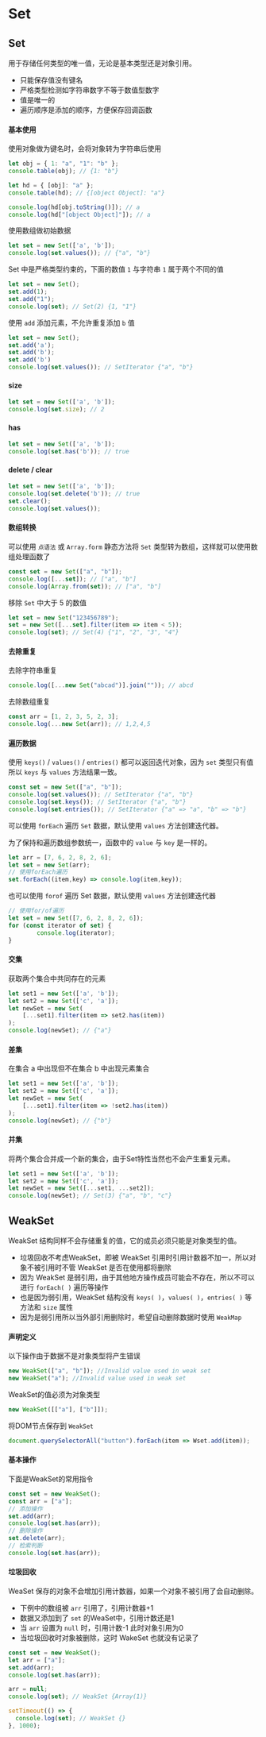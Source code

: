 # Set



## Set

用于存储任何类型的唯一值，无论是基本类型还是对象引用。

- 只能保存值没有键名
- 严格类型检测如字符串数字不等于数值型数字
- 值是唯一的
- 遍历顺序是添加的顺序，方便保存回调函数



#### 基本使用

使用对象做为键名时，会将对象转为字符串后使用

```js
let obj = { 1: "a", "1": "b" };
console.table(obj); // {1: "b"}

let hd = { [obj]: "a" };
console.table(hd); // {[object Object]: "a"}

console.log(hd[obj.toString()]); // a
console.log(hd["[object Object]"]); // a
```

使用数组做初始数据

```js
let set = new Set(['a', 'b']);
console.log(set.values()); // {"a", "b"}
```

Set 中是严格类型约束的，下面的数值 `1` 与字符串 `1` 属于两个不同的值

```js
let set = new Set();
set.add(1);
set.add("1");
console.log(set); // Set(2) {1, "1"}
```

使用 `add` 添加元素，不允许重复添加 `b` 值

```js
let set = new Set();
set.add('a');
set.add('b');
set.add('b')
console.log(set.values()); // SetIterator {"a", "b"}
```



#### size

```js
let set = new Set(['a', 'b']);
console.log(set.size); // 2
```



#### has

```js
let set = new Set(['a', 'b']);
console.log(set.has('b')); // true
```



#### delete / clear

```js
let set = new Set(['a', 'b']);
console.log(set.delete('b')); // true
set.clear();
console.log(set.values());
```



#### 数组转换

可以使用 `点语法` 或 `Array.form` 静态方法将 `Set` 类型转为数组，这样就可以使用数组处理函数了

```js
const set = new Set(["a", "b"]);
console.log([...set]); // ["a", "b"]
console.log(Array.from(set)); // ["a", "b"]
```

移除 `Set` 中大于 5 的数值

```js
let set = new Set("123456789");
set = new Set([...set].filter(item => item < 5));
console.log(set); // Set(4) {"1", "2", "3", "4"}
```



#### 去除重复

去除字符串重复

```js
console.log([...new Set("abcad")].join("")); // abcd
```

去除数组重复

```js
const arr = [1, 2, 3, 5, 2, 3];
console.log(...new Set(arr)); // 1,2,4,5
```



#### 遍历数据

使用 `keys()` / `values()` / `entries()` 都可以返回迭代对象，因为 `set` 类型只有值所以 `keys` 与 `values` 方法结果一致。

```js
const set = new Set(["a", "b"]);
console.log(set.values()); // SetIterator {"a", "b"}
console.log(set.keys()); // SetIterator {"a", "b"}
console.log(set.entries()); // SetIterator {"a" => "a", "b" => "b"}
```

可以使用 `forEach` 遍历 `Set` 数据，默认使用 `values` 方法创建迭代器。

为了保持和遍历数组参数统一，函数中的 `value` 与 `key` 是一样的。

```js
let arr = [7, 6, 2, 8, 2, 6];
let set = new Set(arr);
// 使用forEach遍历
set.forEach((item,key) => console.log(item,key));
```

也可以使用 `forof` 遍历 Set 数据，默认使用 `values` 方法创建迭代器

```js
// 使用for/of遍历
let set = new Set([7, 6, 2, 8, 2, 6]);
for (const iterator of set) {
		console.log(iterator);
}
```



#### 交集

获取两个集合中共同存在的元素

```js
let set1 = new Set(['a', 'b']);
let set2 = new Set(['c', 'a']);
let newSet = new Set(
	[...set1].filter(item => set2.has(item))
);
console.log(newSet); // {"a"}
```



#### 差集

在集合 a 中出现但不在集合 b 中出现元素集合

```js
let set1 = new Set(['a', 'b']);
let set2 = new Set(['c', 'a']);
let newSet = new Set(
	[...set1].filter(item => !set2.has(item))
);
console.log(newSet); // {"b"}
```



#### 并集

将两个集合合并成一个新的集合，由于Set特性当然也不会产生重复元素。

```js
let set1 = new Set(['a', 'b']);
let set2 = new Set(['c', 'a']);
let newSet = new Set([...set1, ...set2]);
console.log(newSet); // Set(3) {"a", "b", "c"}
```



## WeakSet

WeakSet 结构同样不会存储重复的值，它的成员必须只能是对象类型的值。

- 垃圾回收不考虑WeakSet，即被 WeakSet 引用时引用计数器不加一，所以对象不被引用时不管 WeakSet 是否在使用都将删除
- 因为 WeakSet 是弱引用，由于其他地方操作成员可能会不存在，所以不可以进行 `forEach( )` 遍历等操作
- 也是因为弱引用，WeakSet 结构没有 `keys( )`，`values( )`，`entries( )` 等方法和 `size` 属性
- 因为是弱引用所以当外部引用删除时，希望自动删除数据时使用 `WeakMap`



#### 声明定义

以下操作由于数据不是对象类型将产生错误

```js
new WeakSet(["a", "b"]); //Invalid value used in weak set
new WeakSet("a"); //Invalid value used in weak set
```

WeakSet的值必须为对象类型

```js
new WeakSet([["a"], ["b"]]);
```

将DOM节点保存到 `WeakSet`

```js
document.querySelectorAll("button").forEach(item => Wset.add(item));
```



#### 基本操作

下面是WeakSet的常用指令

```js
const set = new WeakSet();
const arr = ["a"];
// 添加操作
set.add(arr);
console.log(set.has(arr));
// 删除操作
set.delete(arr);
// 检索判断
console.log(set.has(arr));
```



#### 垃圾回收

WeaSet 保存的对象不会增加引用计数器，如果一个对象不被引用了会自动删除。

- 下例中的数组被 `arr` 引用了，引用计数器+1
- 数据又添加到了 `set` 的WeaSet中，引用计数还是1
- 当 `arr` 设置为 `null` 时，引用计数-1 此时对象引用为0
- 当垃圾回收时对象被删除，这时 WakeSet 也就没有记录了

```js
const set = new WeakSet();
let arr = ["a"];
set.add(arr);
console.log(set.has(arr));

arr = null;
console.log(set); // WeakSet {Array(1)}

setTimeout(() => {
  console.log(set); // WeakSet {}
}, 1000);
```


